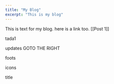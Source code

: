 ```yaml
---
title: "My Blog"
excerpt: "This is my blog"
---
```


This is text for my blog. here is a link too. [[Post 1]]

tada1

updates GOTO THE RIGHT

foots

icons

title